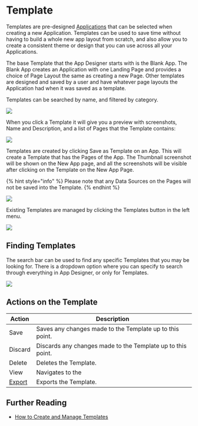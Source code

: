 # Template

Templates are pre-designed [Applications](./) that can be selected when creating a new Application. Templates can be used to save time without having to build a whole new app layout from scratch, and also allow you to create a consistent theme or design that you can use across all your Applications.&#x20;

The base Template that the App Designer starts with is the Blank App. The Blank App creates an Application with one Landing Page and provides a choice of Page Layout the same as creating a new Page. Other templates are designed and saved by a user and have whatever page layouts the Application had when it was saved as a template.&#x20;

Templates can be searched by name, and filtered by category.

![](<../../.gitbook/assets/image (1213).png>)

When you click a Template it will give you a preview with screenshots, Name and Description, and a list of Pages that the Template contains:

![](<../../.gitbook/assets/image (1595).png>)

Templates are created by clicking Save as Template on an App. This will create a Template that has the Pages of the App. The Thumbnail screenshot will be shown on the New App page, and all the screenshots will be visible after clicking on the Template on the New App Page.

{% hint style="info" %}
Please note that any Data Sources on the Pages will not be saved into the Template.&#x20;
{% endhint %}

![](<../../.gitbook/assets/image (510).png>)

Existing Templates are managed by clicking the Templates button in the left menu.

![](<../../.gitbook/assets/image (614).png>)

## Finding Templates

The search bar can be used to find any specific Templates that you may be looking for. There is a dropdown option where you can specify to search through everything in App Designer, or only for Templates.

![](../../.gitbook/assets/Search-Templates.png)

## Actions on the Template

| **Action**                                         | **Description**                                             |
| -------------------------------------------------- | ----------------------------------------------------------- |
| Save                                               | Saves any changes made to the Template up to this point.    |
| Discard                                            | Discards any changes made to the Template up to this point. |
| Delete                                             | Deletes the Template.                                       |
| View                                               |  Navigates to the                                           |
| [Export](../../how-tos/import-export-and-clone.md) | Exports the Template.                                       |

## Further Reading

* [How to Create and Manage Templates](../../how-tos/apps/manage-templates.md)
